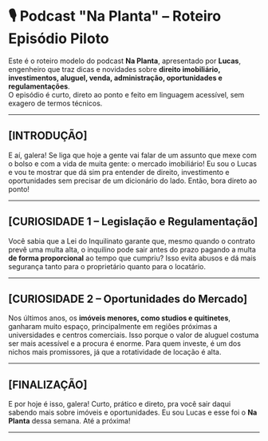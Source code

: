 # 🎙️ Podcast "Na Planta" – Roteiro Episódio Piloto

Este é o roteiro modelo do podcast **Na Planta**, apresentado por **Lucas**, engenheiro que traz dicas e novidades sobre **direito imobiliário, investimentos, aluguel, venda, administração, oportunidades e regulamentações**.  
O episódio é curto, direto ao ponto e feito em linguagem acessível, sem exagero de termos técnicos.  

---

## [INTRODUÇÃO]
E aí, galera! Se liga que hoje a gente vai falar de um assunto que mexe com o bolso e com a vida de muita gente: o mercado imobiliário! Eu sou o Lucas e vou te mostrar que dá sim pra entender de direito, investimento e oportunidades sem precisar de um dicionário do lado. Então, bora direto ao ponto!  

---

## [CURIOSIDADE 1 – Legislação e Regulamentação]
Você sabia que a Lei do Inquilinato garante que, mesmo quando o contrato prevê uma multa alta, o inquilino pode sair antes do prazo pagando a multa **de forma proporcional** ao tempo que cumpriu? Isso evita abusos e dá mais segurança tanto para o proprietário quanto para o locatário.  

---

## [CURIOSIDADE 2 – Oportunidades do Mercado]
Nos últimos anos, os **imóveis menores, como studios e quitinetes**, ganharam muito espaço, principalmente em regiões próximas a universidades e centros comerciais. Isso porque o valor de aluguel costuma ser mais acessível e a procura é enorme. Para quem investe, é um dos nichos mais promissores, já que a rotatividade de locação é alta.  

---

## [FINALIZAÇÃO]
E por hoje é isso, galera! Curto, prático e direto, pra você sair daqui sabendo mais sobre imóveis e oportunidades. Eu sou Lucas e esse foi o **Na Planta** dessa semana. Até a próxima!  

---
